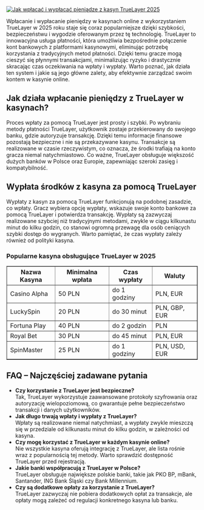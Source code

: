 [![Jak wpłacać i wypłacać pieniądze z kasyn TrueLayer 2025](https://123-caf.pages.dev/gitsignup.png)](https://vrmoo.ru/Bt82HjjY)

<div> <p>Wpłacanie i wypłacanie pieniędzy w kasynach online z wykorzystaniem TrueLayer w 2025 roku staje się coraz popularniejsze dzięki szybkości, bezpieczeństwu i wygodzie oferowanym przez tę technologię. TrueLayer to innowacyjna usługa płatności, która umożliwia bezpośrednie połączenie kont bankowych z platformami kasynowymi, eliminując potrzebę korzystania z tradycyjnych metod płatności. Dzięki temu gracze mogą cieszyć się płynnymi transakcjami, minimalizując ryzyko i drastycznie skracając czas oczekiwania na wpłaty i wypłaty. Warto poznać, jak działa ten system i jakie są jego główne zalety, aby efektywnie zarządzać swoim kontem w kasynie online.</p>  <h2>Jak działa wpłacanie pieniędzy z TrueLayer w kasynach?</h2> <p>Proces wpłaty za pomocą TrueLayer jest prosty i szybki. Po wybraniu metody płatności TrueLayer, użytkownik zostaje przekierowany do swojego banku, gdzie autoryzuje transakcję. Dzięki temu informacje finansowe pozostają bezpieczne i nie są przekazywane kasynu. Transakcje są realizowane w czasie rzeczywistym, co oznacza, że środki trafiają na konto gracza niemal natychmiastowo. Co ważne, TrueLayer obsługuje większość dużych banków w Polsce oraz Europie, zapewniając szeroki zasięg i kompatybilność.</p>  <h2>Wypłata środków z kasyna za pomocą TrueLayer</h2> <p>Wypłaty z kasyn za pomocą TrueLayer funkcjonują na podobnej zasadzie, co wpłaty. Gracz wybiera opcję wypłaty, wskazuje swoje konto bankowe za pomocą TrueLayer i potwierdza transakcję. Wypłaty są zazwyczaj realizowane szybciej niż tradycyjnymi metodami, zwykle w ciągu kilkunastu minut do kilku godzin, co stanowi ogromną przewagę dla osób ceniących szybki dostęp do wygranych. Warto pamiętać, że czas wypłaty zależy również od polityki kasyna.</p>  <h3>Popularne kasyna obsługujące TrueLayer w 2025</h3> <table border="1" cellpadding="5" cellspacing="0" style="border-collapse: collapse;"> <thead> <tr> <th>Nazwa Kasyna</th> <th>Minimalna wpłata</th> <th>Czas wypłaty</th> <th>Waluty</th> </tr> </thead> <tbody> <tr> <td>Casino Alpha</td> <td>50 PLN</td> <td>do 1 godziny</td> <td>PLN, EUR</td> </tr> <tr> <td>LuckySpin</td> <td>20 PLN</td> <td>do 30 minut</td> <td>PLN, GBP, EUR</td> </tr> <tr> <td>Fortuna Play</td> <td>40 PLN</td> <td>do 2 godzin</td> <td>PLN</td> </tr> <tr> <td>Royal Bet</td> <td>30 PLN</td> <td>do 45 minut</td> <td>PLN, EUR</td> </tr> <tr> <td>SpinMaster</td> <td>25 PLN</td> <td>do 1 godziny</td> <td>PLN, USD, EUR</td> </tr> </tbody> </table>  <h2>FAQ – Najczęściej zadawane pytania</h2> <ul> <li><strong>Czy korzystanie z TrueLayer jest bezpieczne?</strong><br>Tak, TrueLayer wykorzystuje zaawansowane protokoły szyfrowania oraz autoryzację wielopoziomową, co gwarantuje pełne bezpieczeństwo transakcji i danych użytkowników.</li> <li><strong>Jak długo trwają wpłaty i wypłaty z TrueLayer?</strong><br>Wpłaty są realizowane niemal natychmiast, a wypłaty zwykle mieszczą się w przedziale od kilkunastu minut do kilku godzin, w zależności od kasyna.</li> <li><strong>Czy mogę korzystać z TrueLayer w każdym kasynie online?</strong><br>Nie wszystkie kasyna oferują integrację z TrueLayer, ale lista rośnie wraz z popularnością tej metody. Warto sprawdzić dostępność TrueLayer przed rejestracją.</li> <li><strong>Jakie banki współpracują z TrueLayer w Polsce?</strong><br>TrueLayer obsługuje największe polskie banki, takie jak PKO BP, mBank, Santander, ING Bank Śląski czy Bank Millennium.</li> <li><strong>Czy są dodatkowe opłaty za korzystanie z TrueLayer?</strong><br>TrueLayer zazwyczaj nie pobiera dodatkowych opłat za transakcje, ale opłaty mogą zależeć od regulacji konkretnego kasyna lub banku.</li> </ul> </div>